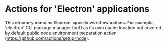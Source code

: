 # Actions for 'Electron' applications

This directory contains Electron-specific workflow actions.
For example, 'electron' CLI package manager tool has its own cache location not covered by
default public node environment preparation action (https://github.com/actions/setup-node).
